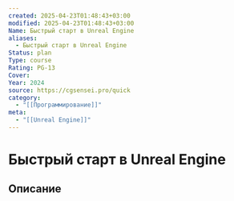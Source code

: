 ```yaml
---
created: 2025-04-23T01:48:43+03:00
modified: 2025-04-23T01:48:43+03:00
Name: Быстрый старт в Unreal Engine
aliases:
  - Быстрый старт в Unreal Engine
Status: plan
Type: course
Rating: PG-13
Cover: 
Year: 2024
source: https://cgsensei.pro/quick
category:
  - "[[Программирование]]"
meta:
  - "[[Unreal Engine]]"
---
```


# Быстрый старт в Unreal Engine








## Описание


